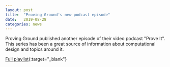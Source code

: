 ```yaml
---
layout: post
title:  "Proving Ground's new podcast episode"
date:   2019-08-28
categories: news
---
```


Proving Ground published another episode of their video podcast "Prove It". This series has been a great source of information about computational design and topics around it. 

[Full playlist](https://www.youtube.com/playlist?list=PLDVYAfUbTKd6ZOuprLY-5EJlYdlAJeEzX){:target="_blank"}